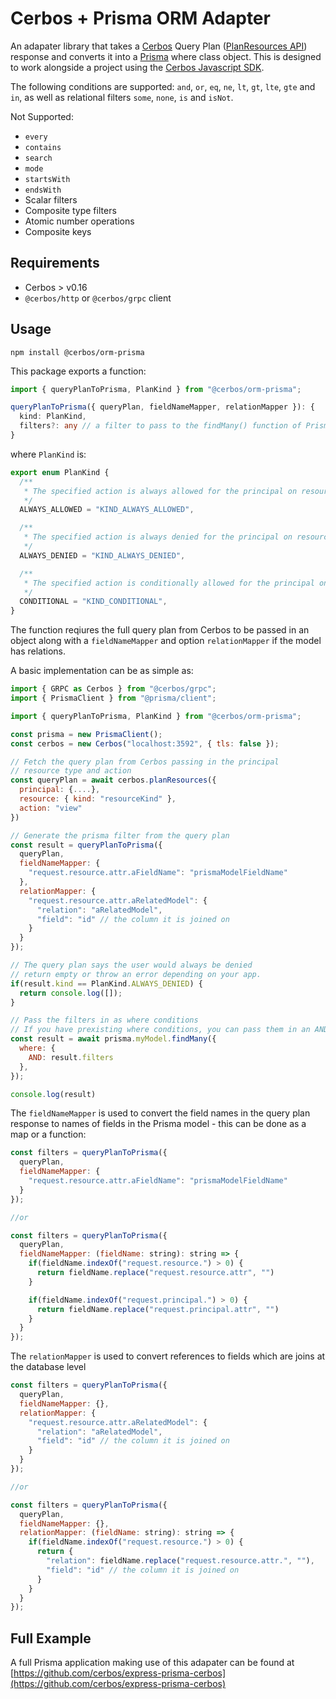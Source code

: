 # Cerbos + Prisma ORM Adapter

An adapater library that takes a [Cerbos](https://cerbos.dev) Query Plan ([PlanResources API](https://docs.cerbos.dev/cerbos/latest/api/index.html#resources-query-plan)) response and converts it into a [Prisma](https://prisma.io) where class object. This is designed to work alongside a project using the [Cerbos Javascript SDK](https://github.com/cerbos/cerbos-sdk-javascript).

The following conditions are supported: `and`, `or`, `eq`, `ne`, `lt`, `gt`, `lte`, `gte` and `in`, as well as relational filters `some`, `none`, `is` and `isNot`.

Not Supported:

- `every`
- `contains`
- `search`
- `mode`
- `startsWith`
- `endsWith`
- Scalar filters
- Composite type filters
- Atomic number operations
- Composite keys

## Requirements
- Cerbos > v0.16
- `@cerbos/http` or `@cerbos/grpc` client

## Usage

```
npm install @cerbos/orm-prisma
```

This package exports a function:

```ts
import { queryPlanToPrisma, PlanKind } from "@cerbos/orm-prisma";

queryPlanToPrisma({ queryPlan, fieldNameMapper, relationMapper }): {
  kind: PlanKind,
  filters?: any // a filter to pass to the findMany() function of Prisma
}
```

where `PlanKind` is:

```ts
export enum PlanKind {
  /**
   * The specified action is always allowed for the principal on resources matching the input.
   */
  ALWAYS_ALLOWED = "KIND_ALWAYS_ALLOWED",

  /**
   * The specified action is always denied for the principal on resources matching the input.
   */
  ALWAYS_DENIED = "KIND_ALWAYS_DENIED",

  /**
   * The specified action is conditionally allowed for the principal on resources matching the input.
   */
  CONDITIONAL = "KIND_CONDITIONAL",
}
```

The function reqiures the full query plan from Cerbos to be passed in an object along with a `fieldNameMapper` and option `relationMapper` if the model has relations.

A basic implementation can be as simple as:

```js
import { GRPC as Cerbos } from "@cerbos/grpc";
import { PrismaClient } from "@prisma/client";

import { queryPlanToPrisma, PlanKind } from "@cerbos/orm-prisma";

const prisma = new PrismaClient();
const cerbos = new Cerbos("localhost:3592", { tls: false });

// Fetch the query plan from Cerbos passing in the principal
// resource type and action
const queryPlan = await cerbos.planResources({
  principal: {....},
  resource: { kind: "resourceKind" },
  action: "view"
})

// Generate the prisma filter from the query plan
const result = queryPlanToPrisma({
  queryPlan,
  fieldNameMapper: {
    "request.resource.attr.aFieldName": "prismaModelFieldName"
  },
  relationMapper: {
    "request.resource.attr.aRelatedModel": {
      "relation": "aRelatedModel",
      "field": "id" // the column it is joined on
    }
  }
});

// The query plan says the user would always be denied
// return empty or throw an error depending on your app.
if(result.kind == PlanKind.ALWAYS_DENIED) {
  return console.log([]);
}

// Pass the filters in as where conditions
// If you have prexisting where conditions, you can pass them in an AND clause
const result = await prisma.myModel.findMany({
  where: {
    AND: result.filters
  },
});

console.log(result)
```

The `fieldNameMapper` is used to convert the field names in the query plan response to names of fields in the Prisma model - this can be done as a map or a function:

```js
const filters = queryPlanToPrisma({
  queryPlan,
  fieldNameMapper: {
    "request.resource.attr.aFieldName": "prismaModelFieldName"
  }
});

//or

const filters = queryPlanToPrisma({
  queryPlan,
  fieldNameMapper: (fieldName: string): string => {
    if(fieldName.indexOf("request.resource.") > 0) {
      return fieldName.replace("request.resource.attr", "")
    }

    if(fieldName.indexOf("request.principal.") > 0) {
      return fieldName.replace("request.principal.attr", "")
    }
  }
});
```


The `relationMapper` is used to convert references to fields which are joins at the database level

```js
const filters = queryPlanToPrisma({
  queryPlan,
  fieldNameMapper: {},
  relationMapper: {
    "request.resource.attr.aRelatedModel": {
      "relation": "aRelatedModel",
      "field": "id" // the column it is joined on
    }
  }
});

//or

const filters = queryPlanToPrisma({
  queryPlan,
  fieldNameMapper: {},
  relationMapper: (fieldName: string): string => {
    if(fieldName.indexOf("request.resource.") > 0) {
      return {
        "relation": fieldName.replace("request.resource.attr.", ""),
        "field": "id" // the column it is joined on
      }
    }
  }
});
```

## Full Example

A full Prisma application making use of this adapater can be found at [https://github.com/cerbos/express-prisma-cerbos](https://github.com/cerbos/express-prisma-cerbos)